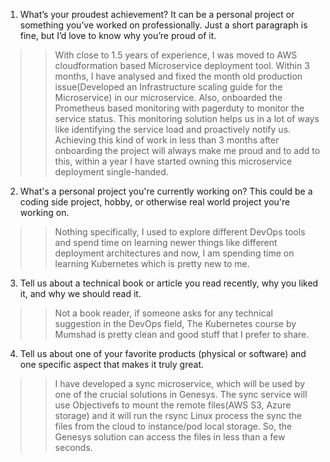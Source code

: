 
1. What’s your proudest achievement? It can be a personal project or something
   you’ve worked on professionally. Just a short paragraph is fine, but I’d
   love to know why you’re proud of it.

>> With close to 1.5 years of experience, I was moved to AWS cloudformation based Microservice deployment tool. Within 3 months, I have analysed and fixed the month old production issue(Developed an Infrastructure scaling guide for the Microservice) in our microservice. 
Also, onboarded the Prometheus based monitoring with pagerduty to monitor the service status. This monitoring solution helps us in a lot of ways like identifying the service load and proactively notify us. Achieving this kind of work in less than 3 months after onboarding the project will always make me proud and to add to this, within a year I have started owning this microservice deployment single-handed.

2. What's a personal project you're currently working on? This could be a
   coding side project, hobby, or otherwise real world project you're working
   on.

>> Nothing specifically, I used to explore different DevOps tools and spend time on learning newer things like different deployment architectures and now, I am spending time on learning Kubernetes which is pretty new to me.

3. Tell us about a technical book or article you read recently, why you liked
   it, and why we should read it.

>> Not a book reader, if someone asks for any technical suggestion in the DevOps field, The Kubernetes course by Mumshad is pretty clean and good stuff that I prefer to share.

4. Tell us about one of your favorite products (physical or software) and one
   specific aspect that makes it truly great.

>> I have developed a sync microservice, which will be used by one of the crucial solutions in Genesys. The sync service will use Objectivefs to mount the remote files(AWS S3, Azure storage) and it will run the rsync Linux process the sync the files from the cloud to instance/pod local storage. So, the Genesys solution can access the files in less than a few seconds.